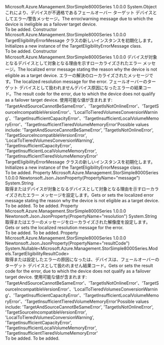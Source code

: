 <Type Name="TargetEligibilityErrorMessage" FullName="Microsoft.Azure.Management.StorSimple8000Series.Models.TargetEligibilityErrorMessage">
  <TypeSignature Language="C#" Value="public class TargetEligibilityErrorMessage" />
  <TypeSignature Language="ILAsm" Value=".class public auto ansi beforefieldinit TargetEligibilityErrorMessage extends System.Object" />
  <TypeSignature Language="DocId" Value="T:Microsoft.Azure.Management.StorSimple8000Series.Models.TargetEligibilityErrorMessage" />
  <TypeSignature Language="VB.NET" Value="Public Class TargetEligibilityErrorMessage" />
  <TypeSignature Language="F#" Value="type TargetEligibilityErrorMessage = class" />
  <AssemblyInfo>
    <AssemblyName>Microsoft.Azure.Management.StorSimple8000Series</AssemblyName>
    <AssemblyVersion>1.0.0.0</AssemblyVersion>
  </AssemblyInfo>
  <Base>
    <BaseTypeName>System.Object</BaseTypeName>
  </Base>
  <Interfaces />
  <Docs>
    <summary>
            <span data-ttu-id="8f82f-101">これにより、デバイスが不適格であるフェールオーバー ターゲット デバイスとしてエラー/警告メッセージ。</span><span class="sxs-lookup"><span data-stu-id="8f82f-101">The error/warning message due to which the device is ineligible as a failover target device.</span></span>
            </summary>
    <remarks>To be added.</remarks>
  </Docs>
  <Members>
    <Member MemberName=".ctor">
      <MemberSignature Language="C#" Value="public TargetEligibilityErrorMessage ();" />
      <MemberSignature Language="ILAsm" Value=".method public hidebysig specialname rtspecialname instance void .ctor() cil managed" />
      <MemberSignature Language="DocId" Value="M:Microsoft.Azure.Management.StorSimple8000Series.Models.TargetEligibilityErrorMessage.#ctor" />
      <MemberSignature Language="VB.NET" Value="Public Sub New ()" />
      <MemberType>Constructor</MemberType>
      <AssemblyInfo>
        <AssemblyName>Microsoft.Azure.Management.StorSimple8000Series</AssemblyName>
        <AssemblyVersion>1.0.0.0</AssemblyVersion>
      </AssemblyInfo>
      <Parameters />
      <Docs>
        <summary>
            <span data-ttu-id="8f82f-102">TargetEligibilityErrorMessage クラスの新しいインスタンスを初期化します。</span><span class="sxs-lookup"><span data-stu-id="8f82f-102">Initializes a new instance of the TargetEligibilityErrorMessage class.</span></span>
            </summary>
        <remarks>To be added.</remarks>
      </Docs>
    </Member>
    <Member MemberName=".ctor">
      <MemberSignature Language="C#" Value="public TargetEligibilityErrorMessage (string message = null, string resolution = null, Nullable&lt;Microsoft.Azure.Management.StorSimple8000Series.Models.TargetEligibilityResultCode&gt; resultCode = null);" />
      <MemberSignature Language="ILAsm" Value=".method public hidebysig specialname rtspecialname instance void .ctor(string message, string resolution, valuetype System.Nullable`1&lt;valuetype Microsoft.Azure.Management.StorSimple8000Series.Models.TargetEligibilityResultCode&gt; resultCode) cil managed" />
      <MemberSignature Language="DocId" Value="M:Microsoft.Azure.Management.StorSimple8000Series.Models.TargetEligibilityErrorMessage.#ctor(System.String,System.String,System.Nullable{Microsoft.Azure.Management.StorSimple8000Series.Models.TargetEligibilityResultCode})" />
      <MemberSignature Language="VB.NET" Value="Public Sub New (Optional message As String = null, Optional resolution As String = null, Optional resultCode As Nullable(Of TargetEligibilityResultCode) = null)" />
      <MemberSignature Language="F#" Value="new Microsoft.Azure.Management.StorSimple8000Series.Models.TargetEligibilityErrorMessage : string * string * Nullable&lt;Microsoft.Azure.Management.StorSimple8000Series.Models.TargetEligibilityResultCode&gt; -&gt; Microsoft.Azure.Management.StorSimple8000Series.Models.TargetEligibilityErrorMessage" Usage="new Microsoft.Azure.Management.StorSimple8000Series.Models.TargetEligibilityErrorMessage (message, resolution, resultCode)" />
      <MemberType>Constructor</MemberType>
      <AssemblyInfo>
        <AssemblyName>Microsoft.Azure.Management.StorSimple8000Series</AssemblyName>
        <AssemblyVersion>1.0.0.0</AssemblyVersion>
      </AssemblyInfo>
      <Parameters>
        <Parameter Name="message" Type="System.String" />
        <Parameter Name="resolution" Type="System.String" />
        <Parameter Name="resultCode" Type="System.Nullable&lt;Microsoft.Azure.Management.StorSimple8000Series.Models.TargetEligibilityResultCode&gt;" />
      </Parameters>
      <Docs>
        <param name="message"><span data-ttu-id="8f82f-103">デバイスが対象となるデバイスとして対象となる理由を示すローカライズされたエラー メッセージ。</span><span class="sxs-lookup"><span data-stu-id="8f82f-103">The localized error message stating the reason why the device is not eligible as a target device.</span></span></param>
        <param name="resolution"><span data-ttu-id="8f82f-104">エラーの解決のローカライズされたメッセージです。</span><span class="sxs-lookup"><span data-stu-id="8f82f-104">The localized resolution message for the error.</span></span></param>
        <param name="resultCode"><span data-ttu-id="8f82f-105">フェールオーバーのターゲット デバイスとして扱われませんデバイス原因になったエラーの結果コード。</span><span class="sxs-lookup"><span data-stu-id="8f82f-105">The result code for the error, due to which the device does not qualify as a failover target device.</span></span>
            <span data-ttu-id="8f82f-106">使用可能な値が含まれます: 'TargetAndSourceCannotBeSameError'、'TargetIsNotOnlineError'、'TargetSourceIncompatibleVersionError'、'LocalToTieredVolumesConversionWarning'、'TargetInsufficientCapacityError'、'TargetInsufficientLocalVolumeMemoryError'、'TargetInsufficientTieredVolumeMemoryError'</span><span class="sxs-lookup"><span data-stu-id="8f82f-106">Possible values include: 'TargetAndSourceCannotBeSameError', 'TargetIsNotOnlineError', 'TargetSourceIncompatibleVersionError', 'LocalToTieredVolumesConversionWarning', 'TargetInsufficientCapacityError', 'TargetInsufficientLocalVolumeMemoryError', 'TargetInsufficientTieredVolumeMemoryError'</span></span></param>
        <summary>
            <span data-ttu-id="8f82f-107">TargetEligibilityErrorMessage クラスの新しいインスタンスを初期化します。</span><span class="sxs-lookup"><span data-stu-id="8f82f-107">Initializes a new instance of the TargetEligibilityErrorMessage class.</span></span>
            </summary>
        <remarks>To be added.</remarks>
      </Docs>
    </Member>
    <Member MemberName="Message">
      <MemberSignature Language="C#" Value="public string Message { get; set; }" />
      <MemberSignature Language="ILAsm" Value=".property instance string Message" />
      <MemberSignature Language="DocId" Value="P:Microsoft.Azure.Management.StorSimple8000Series.Models.TargetEligibilityErrorMessage.Message" />
      <MemberSignature Language="VB.NET" Value="Public Property Message As String" />
      <MemberSignature Language="F#" Value="member this.Message : string with get, set" Usage="Microsoft.Azure.Management.StorSimple8000Series.Models.TargetEligibilityErrorMessage.Message" />
      <MemberType>Property</MemberType>
      <AssemblyInfo>
        <AssemblyName>Microsoft.Azure.Management.StorSimple8000Series</AssemblyName>
        <AssemblyVersion>1.0.0.0</AssemblyVersion>
      </AssemblyInfo>
      <Attributes>
        <Attribute>
          <AttributeName>Newtonsoft.Json.JsonProperty(PropertyName="message")</AttributeName>
        </Attribute>
      </Attributes>
      <ReturnValue>
        <ReturnType>System.String</ReturnType>
      </ReturnValue>
      <Docs>
        <summary>
            <span data-ttu-id="8f82f-108">取得またはデバイスが対象となるデバイスとして対象となる理由を示すローカライズされたエラー メッセージを設定します。</span><span class="sxs-lookup"><span data-stu-id="8f82f-108">Gets or sets the localized error message stating the reason why the device is not eligible as a target device.</span></span>
            </summary>
        <value>To be added.</value>
        <remarks>To be added.</remarks>
      </Docs>
    </Member>
    <Member MemberName="Resolution">
      <MemberSignature Language="C#" Value="public string Resolution { get; set; }" />
      <MemberSignature Language="ILAsm" Value=".property instance string Resolution" />
      <MemberSignature Language="DocId" Value="P:Microsoft.Azure.Management.StorSimple8000Series.Models.TargetEligibilityErrorMessage.Resolution" />
      <MemberSignature Language="VB.NET" Value="Public Property Resolution As String" />
      <MemberSignature Language="F#" Value="member this.Resolution : string with get, set" Usage="Microsoft.Azure.Management.StorSimple8000Series.Models.TargetEligibilityErrorMessage.Resolution" />
      <MemberType>Property</MemberType>
      <AssemblyInfo>
        <AssemblyName>Microsoft.Azure.Management.StorSimple8000Series</AssemblyName>
        <AssemblyVersion>1.0.0.0</AssemblyVersion>
      </AssemblyInfo>
      <Attributes>
        <Attribute>
          <AttributeName>Newtonsoft.Json.JsonProperty(PropertyName="resolution")</AttributeName>
        </Attribute>
      </Attributes>
      <ReturnValue>
        <ReturnType>System.String</ReturnType>
      </ReturnValue>
      <Docs>
        <summary>
            <span data-ttu-id="8f82f-109">取得またはエラーのメッセージをローカライズされた解像度を設定します。</span><span class="sxs-lookup"><span data-stu-id="8f82f-109">Gets or sets the localized resolution message for the error.</span></span>
            </summary>
        <value>To be added.</value>
        <remarks>To be added.</remarks>
      </Docs>
    </Member>
    <Member MemberName="ResultCode">
      <MemberSignature Language="C#" Value="public Nullable&lt;Microsoft.Azure.Management.StorSimple8000Series.Models.TargetEligibilityResultCode&gt; ResultCode { get; set; }" />
      <MemberSignature Language="ILAsm" Value=".property instance valuetype System.Nullable`1&lt;valuetype Microsoft.Azure.Management.StorSimple8000Series.Models.TargetEligibilityResultCode&gt; ResultCode" />
      <MemberSignature Language="DocId" Value="P:Microsoft.Azure.Management.StorSimple8000Series.Models.TargetEligibilityErrorMessage.ResultCode" />
      <MemberSignature Language="VB.NET" Value="Public Property ResultCode As Nullable(Of TargetEligibilityResultCode)" />
      <MemberSignature Language="F#" Value="member this.ResultCode : Nullable&lt;Microsoft.Azure.Management.StorSimple8000Series.Models.TargetEligibilityResultCode&gt; with get, set" Usage="Microsoft.Azure.Management.StorSimple8000Series.Models.TargetEligibilityErrorMessage.ResultCode" />
      <MemberType>Property</MemberType>
      <AssemblyInfo>
        <AssemblyName>Microsoft.Azure.Management.StorSimple8000Series</AssemblyName>
        <AssemblyVersion>1.0.0.0</AssemblyVersion>
      </AssemblyInfo>
      <Attributes>
        <Attribute>
          <AttributeName>Newtonsoft.Json.JsonProperty(PropertyName="resultCode")</AttributeName>
        </Attribute>
      </Attributes>
      <ReturnValue>
        <ReturnType>System.Nullable&lt;Microsoft.Azure.Management.StorSimple8000Series.Models.TargetEligibilityResultCode&gt;</ReturnType>
      </ReturnValue>
      <Docs>
        <summary>
            <span data-ttu-id="8f82f-110">取得または設定したエラーの原因になったは、デバイスは、フェールオーバーのターゲット デバイスとして扱われません結果コード。</span><span class="sxs-lookup"><span data-stu-id="8f82f-110">Gets or sets the result code for the error, due to which the device does not qualify as a failover target device.</span></span> <span data-ttu-id="8f82f-111">使用可能な値が含まれます: 'TargetAndSourceCannotBeSameError'、'TargetIsNotOnlineError'、'TargetSourceIncompatibleVersionError'、'LocalToTieredVolumesConversionWarning'、'TargetInsufficientCapacityError'、'TargetInsufficientLocalVolumeMemoryError'、'TargetInsufficientTieredVolumeMemoryError'</span><span class="sxs-lookup"><span data-stu-id="8f82f-111">Possible values include: 'TargetAndSourceCannotBeSameError', 'TargetIsNotOnlineError', 'TargetSourceIncompatibleVersionError', 'LocalToTieredVolumesConversionWarning', 'TargetInsufficientCapacityError', 'TargetInsufficientLocalVolumeMemoryError', 'TargetInsufficientTieredVolumeMemoryError'</span></span>
            </summary>
        <value>To be added.</value>
        <remarks>To be added.</remarks>
      </Docs>
    </Member>
  </Members>
</Type>